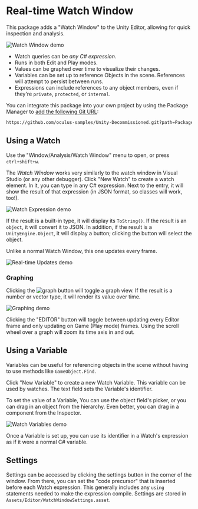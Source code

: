 # Real-time Watch Window

This package adds a "Watch Window" to the Unity Editor, allowing for quick inspection and analysis.

![Watch Window demo](./Documentation~/watch.gif)

- Watch queries can be *any C# expression*.
- Runs in both Edit and Play modes.
- Values can be graphed over time to visualize their changes.
- Variables can be set up to reference Objects in the scene. References will attempt to persist between runs.
- Expressions can include references to any object members, even if they're `private`, `protected`, or `internal`.

You can integrate this package into your own project by using the Package Manager to [add the following Git URL](https://docs.unity3d.com/Manual/upm-ui-giturl.html):

```txt
https://github.com/oculus-samples/Unity-Decommissioned.git?path=Packages/com.meta.utilities.watch-window
```

## Using a Watch

Use the "Window/Analysis/Watch Window" menu to open, or press `ctrl+shift+w`.

The *Watch Window* works very similarly to the watch window in Visual Studio (or any other debugger). Click "New Watch" to create a watch element. In it, you can type in any C# expression. Next to the entry, it will show the result of that expression (in JSON format, so classes will work, too!).

![Watch Expression demo](./Documentation~/new-watch.png)

If the result is a built-in type, it will display its `ToString()`. If the result is an `object`, it will convert it to JSON. In addition, if the result is a `UnityEngine.Object`, it will display a button; clicking the button will select the object.

Unlike a normal Watch Window, this one updates every frame.

![Real-time Updates demo](./Documentation~/realtime.gif)

### Graphing

Clicking the ![graph](./Editor/Resources/graphs_Outline_24.png) button will toggle a graph view. If the result is a number or vector type, it will render its value over time.

![Graphing demo](./Documentation~/graph.gif)

Clicking the "EDITOR" button will toggle between updating every Editor frame and only updating on Game (Play mode) frames. Using the scroll wheel over a graph will zoom its time axis in and out.

## Using a Variable

Variables can be useful for referencing objects in the scene without having to use methods like `GameObject.Find`.

Click "New Variable" to create a new Watch Variable. This variable can be used by watches. The text field sets the Variable's identifier.

To set the value of a Variable, You can use the object field's picker, or you can drag in an object from the hierarchy. Even better, you can drag in a component from the Inspector.

![Watch Variables demo](./Documentation~/variables.gif)

Once a Variable is set up, you can use its identifier in a Watch's expression as if it were a normal C# variable.

## Settings

Settings can be accessed by clicking the settings button in the corner of the window. From there, you can set the "code precursor" that is inserted before each Watch expression. This generally includes any `using` statements needed to make the expression compile. Settings are stored in `Assets/Editor/WatchWindowSettings.asset`.
